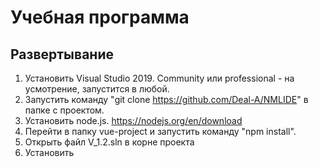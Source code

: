 # Учебная программа

## Развертывание
1. Установить Visual Studio 2019. Community или professional - на усмотрение, запустится в любой.
2. Запустить команду "git clone https://github.com/Deal-A/NMLIDE" в папке с проектом.
3. Установить node.js. https://nodejs.org/en/download
4. Перейти в папку vue-project и запустить команду "npm install".
5. Открыть файл V_1.2.sln в корне проекта
6. Установить 
